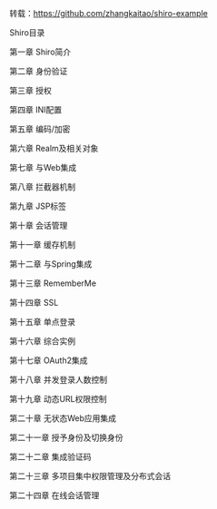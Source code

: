 转载：https://github.com/zhangkaitao/shiro-example

Shiro目录

第一章  Shiro简介

第二章  身份验证

第三章  授权

第四章  INI配置

第五章  编码/加密

第六章  Realm及相关对象

第七章  与Web集成

第八章 拦截器机制

第九章 JSP标签

第十章  会话管理

第十一章  缓存机制

第十二章  与Spring集成

第十三章  RememberMe

第十四章  SSL

第十五章  单点登录

第十六章  综合实例

第十七章  OAuth2集成

第十八章 并发登录人数控制

第十九章 动态URL权限控制

第二十章 无状态Web应用集成

第二十一章 授予身份及切换身份

第二十二章 集成验证码

第二十三章 多项目集中权限管理及分布式会话

第二十四章 在线会话管理
